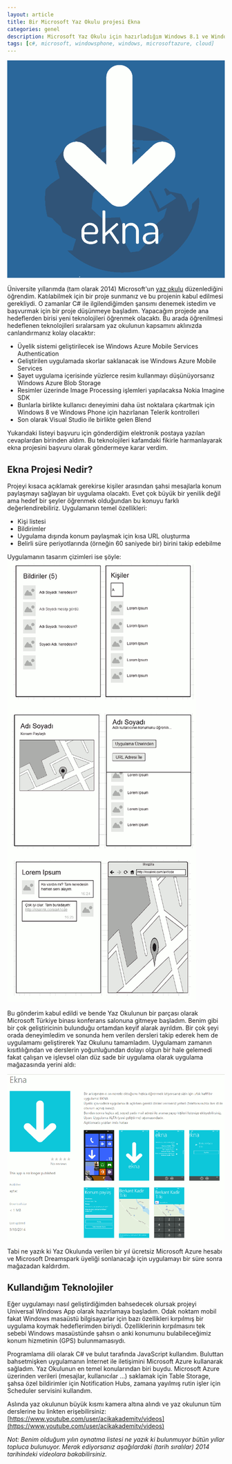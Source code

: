 ```yaml
---
layout: article
title: Bir Microsoft Yaz Okulu projesi Ekna
categories: genel
description: Microsoft Yaz Okulu için hazırladığım Windows 8.1 ve Windows Phone 8.1 uygulama projesi
tags: [c#, microsoft, windowsphone, windows, microsoftazure, cloud]
---
```

<a href="/images/2016-08-20-ekna-projesi/ekna_logo.png" title="Ekna Posteri"><img src="/images/2016-08-20-ekna-projesi/ekna_logo.png" class="pure-img" alt="Ekna Posteri"></a>

Üniversite yıllarımda (tam olarak 2014) Microsoft'un [yaz okulu](https://www.microsoft.com/turkiye/yaz-okulu/) düzenlediğini öğrendim. Katılabilmek için bir proje sunmanız ve bu projenin kabul edilmesi gerekliydi. O zamanlar C# ile ilgilendiğimden şansımı denemek istedim ve başvurmak için bir proje düşünmeye başladım. Yapacağım projede ana hedeflerden birisi yeni teknolojileri öğrenmek olacaktı. Bu arada öğrenilmesi hedeflenen teknolojileri sıralarsam yaz okulunun kapsamını aklınızda canlandırmanız kolay olacaktır:

- Üyelik sistemi geliştirilecek ise Windows Azure Mobile Services Authentication
- Geliştirilen uygulamada skorlar saklanacak ise Windows Azure Mobile Services
- Şayet uygulama içerisinde yüzlerce resim kullanmayı düşünüyorsanız Windows Azure Blob Storage
- Resimler üzerinde Image Processing işlemleri yapılacaksa Nokia Imagine SDK
- Bunlarla birlikte kullanıcı deneyimini daha üst noktalara çıkartmak için Windows 8 ve Windows Phone için hazırlanan Telerik kontrolleri
- Son olarak Visual Studio ile birlikte gelen Blend

Yukarıdaki listeyi başvuru için gönderdiğim elektronik postaya yazılan cevaplardan birinden aldım. Bu teknolojileri kafamdaki fikirle harmanlayarak ekna projesini başvuru olarak göndermeye karar verdim.

## Ekna Projesi Nedir?
Projeyi kısaca açıklamak gerekirse kişiler arasından şahsi mesajlarla konum paylaşmayı sağlayan bir uygulama olacaktı. Evet çok büyük bir yenilik değil ama hedef bir şeyler öğrenmek olduğundan bu konuyu farklı değerlendirebiliriz. Uygulamanın temel özellikleri:

- Kişi listesi
- Bildirimler
- Uygulama dışında konum paylaşmak için kısa URL oluşturma
- Belirli süre periyotlarında (örneğin 60 saniyede bir) birini takip edebilme

Uygulamanın tasarım çizimleri ise şöyle:
<a href="/images/2016-08-20-ekna-projesi/mockups.png" title="Ekna Mockups"><img src="/images/2016-08-20-ekna-projesi/mockups.png" class="pure-img" alt="Ekna Mockups"></a>

Bu gönderim kabul edildi ve bende Yaz Okulunun bir parçası olarak Microsoft Türkiye binası konferans salonuna gitmeye başladım. Benim gibi bir çok geliştiricinin bulunduğu ortamdan keyif alarak ayrıldım. Bir çok şeyi orada deneyimledim ve sonunda hem verilen dersleri takip ederek hem de uygulamamı geliştirerek Yaz Okulunu tamamladım. Uygulamam zamanın kısıtlılığından ve derslerin yoğunluğundan dolayı olgun bir hale gelemedi fakat çalışan ve işlevsel olan düz sade bir uygulama olarak uygulama mağazasında yerini aldı:

<a href="/images/2016-08-20-ekna-projesi/ekna_wp_store.png" title="Ekna Windows Phone Store"><img src="/images/2016-08-20-ekna-projesi/ekna_wp_store.png" class="pure-img" alt="Ekna Windows Phone Store"></a>

Tabi ne yazık ki Yaz Okulunda verilen bir yıl ücretsiz Microsoft Azure hesabı ve Microsoft Dreamspark üyeliği sonlanacağı için uygulamayı bir süre sonra mağazadan kaldırdım.

## Kullandığım Teknolojiler
Eğer uygulamayı nasıl geliştirdiğimden bahsedecek olursak projeyi Universal Windows App olarak hazırlamaya başladım. Odak noktam mobil fakat Windows masaüstü bilgisayarlar için bazı özellikleri kırpılmış bir uygulama koymak hedeflerimden biriydi. Özelliklerinin kırpılmasını tek sebebi Windows masaüstünde şahsın o anki konumunu bulabileceğimiz konum hizmetinin (GPS) bulunmamasıydı.

Programlama dili olarak C# ve bulut tarafında JavaScript kullandım. Buluttan bahsetmişken uygulamanın İnternet ile iletişimini Microsoft Azure kullanarak sağladım. Yaz Okulunun en temel konularından biri buydu. Microsoft Azure üzerinden verileri (mesajlar, kullanıcılar ...) saklamak için Table Storage, şahsa özel bildirimler için Notification Hubs, zamana yayılmış rutin işler için Scheduler servisini kullandım.

Aslında yaz okulunun büyük kısmı kamera altına alındı ve yaz okulunun tüm derslerine bu linkten erişebilirsiniz: [https://www.youtube.com/user/acikakademitv/videos](https://www.youtube.com/user/acikakademitv/videos) 

*Not: Benim olduğum yılın oynatma listesi ne yazık ki bulunmuyor bütün yıllar topluca bulunuyor. Merak ediyorsanız aşağılardaki (tarih sıralılar) 2014 tarihindeki videolara bakabilirsiniz.*